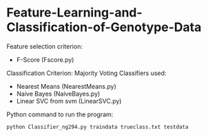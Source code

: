 # Feature-Learning-and-Classification-of-Genotype-Data

Feature selection criterion: 
- F-Score (Fscore.py)

Classification Criterion: Majority Voting
Classifiers used:
- Nearest Means (NearestMeans.py)
- Naive Bayes (NaiveBayes.py)
- Linear SVC from svm (LinearSVC.py)

Python command to run the program:

    python Classifier_ng294.py traindata trueclass.txt testdata
